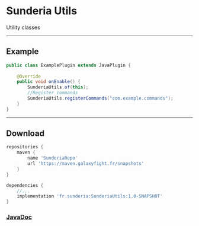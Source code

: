 # Sunderia Utils
Utility classes

---

## Example

```java
public class ExamplePlugin extends JavaPlugin {
    
    @Override
    public void onEnable() {
        SunderiaUtils.of(this);
        //Register commands
        SunderiaUtils.registerCommands("com.example.commands");
    }
}
```

---

## Download


```groovy
repositories {
    maven {
        name 'SunderiaRepo'
        url 'https://maven.galaxyfight.fr/snapshots'
    }
}

dependencies {
    //...
    implementation 'fr.sunderia:SunderiaUtils:1.0-SNAPSHOT'
}

```

### [JavaDoc](https://jitpack.io/com/github/Sunderia/SunderiaUtils/1.0/javadoc/)